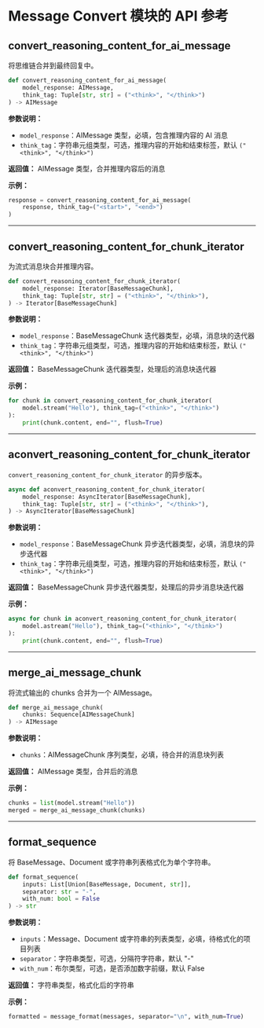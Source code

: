 # Message Convert 模块的 API 参考

## convert_reasoning_content_for_ai_message

将思维链合并到最终回复中。

```python
def convert_reasoning_content_for_ai_message(
    model_response: AIMessage,
    think_tag: Tuple[str, str] = ("<think>", "</think>")
) -> AIMessage
```

**参数说明：**

- `model_response`：AIMessage 类型，必填，包含推理内容的 AI 消息
- `think_tag`：字符串元组类型，可选，推理内容的开始和结束标签，默认 `("<think>", "</think>")`

**返回值：** AIMessage 类型，合并推理内容后的消息

**示例：**

```python
response = convert_reasoning_content_for_ai_message(
    response, think_tag=("<start>", "<end>")
)
```

---

## convert_reasoning_content_for_chunk_iterator

为流式消息块合并推理内容。

```python
def convert_reasoning_content_for_chunk_iterator(
    model_response: Iterator[BaseMessageChunk],
    think_tag: Tuple[str, str] = ("<think>", "</think>"),
) -> Iterator[BaseMessageChunk]
```

**参数说明：**

- `model_response`：BaseMessageChunk 迭代器类型，必填，消息块的迭代器
- `think_tag`：字符串元组类型，可选，推理内容的开始和结束标签，默认 `("<think>", "</think>")`

**返回值：** BaseMessageChunk 迭代器类型，处理后的消息块迭代器

**示例：**

```python
for chunk in convert_reasoning_content_for_chunk_iterator(
    model.stream("Hello"), think_tag=("<think>", "</think>")
):
    print(chunk.content, end="", flush=True)
```

---

## aconvert_reasoning_content_for_chunk_iterator

`convert_reasoning_content_for_chunk_iterator` 的异步版本。

```python
async def aconvert_reasoning_content_for_chunk_iterator(
    model_response: AsyncIterator[BaseMessageChunk],
    think_tag: Tuple[str, str] = ("<think>", "</think>"),
) -> AsyncIterator[BaseMessageChunk]
```

**参数说明：**

- `model_response`：BaseMessageChunk 异步迭代器类型，必填，消息块的异步迭代器
- `think_tag`：字符串元组类型，可选，推理内容的开始和结束标签，默认 `("<think>", "</think>")`

**返回值：** BaseMessageChunk 异步迭代器类型，处理后的异步消息块迭代器

**示例：**

```python
async for chunk in aconvert_reasoning_content_for_chunk_iterator(
    model.astream("Hello"), think_tag=("<think>", "</think>")
):
    print(chunk.content, end="", flush=True)
```

---

## merge_ai_message_chunk

将流式输出的 chunks 合并为一个 AIMessage。

```python
def merge_ai_message_chunk(
    chunks: Sequence[AIMessageChunk]
) -> AIMessage
```

**参数说明：**

- `chunks`：AIMessageChunk 序列类型，必填，待合并的消息块列表

**返回值：** AIMessage 类型，合并后的消息

**示例：**

```python
chunks = list(model.stream("Hello"))
merged = merge_ai_message_chunk(chunks)
```

---

## format_sequence

将 BaseMessage、Document 或字符串列表格式化为单个字符串。

```python
def format_sequence(
    inputs: List[Union[BaseMessage, Document, str]],
    separator: str = "-",
    with_num: bool = False
) -> str
```

**参数说明：**

- `inputs`：Message、Document 或字符串的列表类型，必填，待格式化的项目列表
- `separator`：字符串类型，可选，分隔符字符串，默认 "-"
- `with_num`：布尔类型，可选，是否添加数字前缀，默认 False

**返回值：** 字符串类型，格式化后的字符串

**示例：**

```python
formatted = message_format(messages, separator="\n", with_num=True)
```
